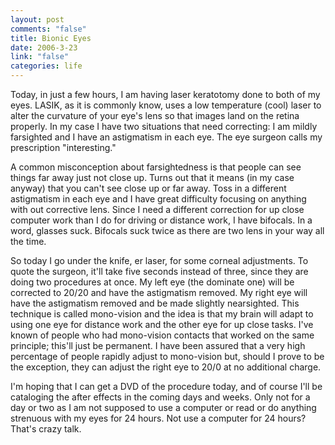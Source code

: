 ```yaml
--- 
layout: post
comments: "false"
title: Bionic Eyes
date: 2006-3-23
link: "false"
categories: life
---
```

Today, in just a few hours, I am having laser keratotomy done to both of my eyes. LASIK, as it is commonly know, uses a low temperature (cool) laser to alter the curvature of your eye's lens so that images land on the retina properly. In my case I have two situations that need correcting: I am mildly farsighted and I have an astigmatism in each eye. The eye surgeon calls my prescription "interesting."

A common misconception about farsightedness is that people can see things far away just not close up. Turns out that it means (in my case anyway) that you can't see close up or far away. Toss in a different astigmatism in each eye and I have great difficulty focusing on anything with out corrective lens. Since I need a different correction for up close computer work than I do for driving or distance work, I have bifocals. In a word, glasses suck. Bifocals suck twice as there are two lens in your way all the time.

So today I go under the knife, er laser, for some corneal adjustments. To quote the surgeon, it'll take five seconds instead of three, since they are doing two procedures at once. My left eye (the dominate one) will be corrected to 20/20 and have the astigmatism removed. My right eye will have the astigmatism removed and be made slightly nearsighted. This technique is called mono-vision and the idea is that my brain will adapt to using one eye for distance work and the other eye for up close tasks. I've known of people who had mono-vision contacts that worked on the same principle; this'll just be permanent. I have been assured that a very high percentage of people rapidly adjust to mono-vision but, should I prove to be the exception, they can adjust the right eye to 20/0 at no additional charge.

I'm hoping that I can get a DVD of the procedure today, and of course I'll be cataloging the after effects in the coming days and weeks. Only not for a day or two as I am not supposed to use a computer or read or do anything strenuous with my eyes for 24 hours. Not use a computer for 24 hours? That's crazy talk.
